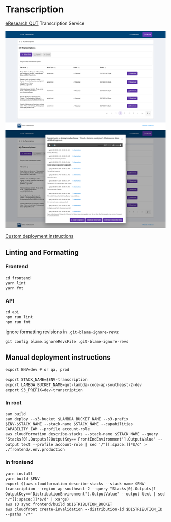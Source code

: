 # Transcription

[eResearch QUT](https://www.qut.edu.au/research/office-of-eresearch) Transcription Service

![homepage](images/homepage.png)
![transcription](images/transcription.png)

[Custom deployment instructions](INSTRUCTIONS.md)

## Linting and Formatting

### Frontend

```
cd frontend
yarn lint
yarn fmt
```

### API

```
cd api
npm run lint
npm run fmt
```

Ignore formatting revisions in `.git-blame-ignore-revs`:

```
git config blame.ignoreRevsFile .git-blame-ignore-revs
```

## Manual deployment instructions

```
export ENV=dev # or qa, prod

export STACK_NAME=$ENV-transcription
export LAMBDA_BUCKET_NAME=qut-lambda-code-ap-southeast-2-dev
export S3_PREFIX=dev-transcription
```

### In root

```
sam build
sam deploy --s3-bucket $LAMBDA_BUCKET_NAME --s3-prefix $ENV-$STACK_NAME --stack-name $STACK_NAME --capabilities CAPABILITY_IAM --profile account-role
aws cloudformation describe-stacks --stack-name $STACK_NAME --query "Stacks[0].Outputs[?OutputKey=='FrontEndEnvironment'].OutputValue" --output text --profile account-role | sed '/^[[:space:]]*$/d' > ./frontend/.env.production
```

### In frontend

```
yarn install
yarn build-$ENV
export $(aws cloudformation describe-stacks --stack-name $ENV-transcription --region ap-southeast-2 --query "Stacks[0].Outputs[?OutputKey=='DistributionEnvironment'].OutputValue" --output text | sed '/^[[:space:]]*$/d' | xargs)
aws s3 sync frontend/build $DISTRIBUTION_BUCKET
aws cloudfront create-invalidation --distribution-id $DISTRIBUTION_ID --paths "/*"
```
